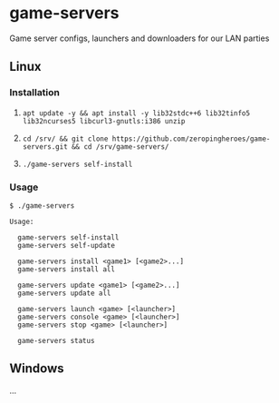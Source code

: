 # game-servers
Game server configs, launchers and downloaders for our LAN parties

## Linux

### Installation

1. `apt update -y && apt install -y lib32stdc++6 lib32tinfo5 lib32ncurses5 libcurl3-gnutls:i386 unzip`

2. `cd /srv/ && git clone https://github.com/zeropingheroes/game-servers.git && cd /srv/game-servers/`

3. `./game-servers self-install`

### Usage

    $ ./game-servers

    Usage:

      game-servers self-install
      game-servers self-update

      game-servers install <game1> [<game2>...]
      game-servers install all

      game-servers update <game1> [<game2>...]
      game-servers update all

      game-servers launch <game> [<launcher>]
      game-servers console <game> [<launcher>]
      game-servers stop <game> [<launcher>]

      game-servers status

## Windows

...
